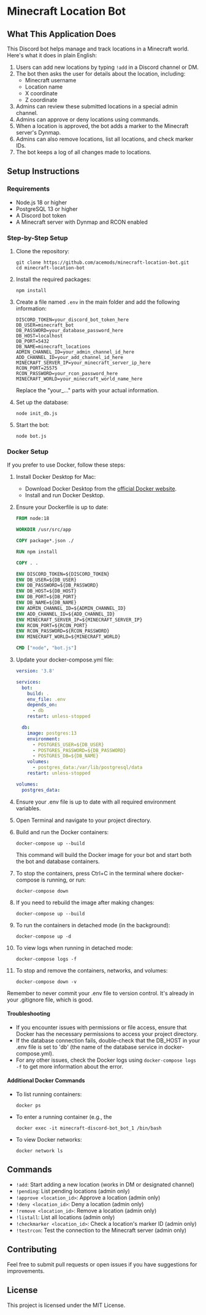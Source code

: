 # Minecraft Location Bot

## What This Application Does

This Discord bot helps manage and track locations in a Minecraft world. Here's what it does in plain English:

1. Users can add new locations by typing `!add` in a Discord channel or DM.
2. The bot then asks the user for details about the location, including:
   - Minecraft username
   - Location name
   - X coordinate
   - Z coordinate
3. Admins can review these submitted locations in a special admin channel.
4. Admins can approve or deny locations using commands.
5. When a location is approved, the bot adds a marker to the Minecraft server's Dynmap.
6. Admins can also remove locations, list all locations, and check marker IDs.
7. The bot keeps a log of all changes made to locations.

## Setup Instructions

### Requirements

- Node.js 18 or higher
- PostgreSQL 13 or higher
- A Discord bot token
- A Minecraft server with Dynmap and RCON enabled

### Step-by-Step Setup

1. Clone the repository:
   ```
   git clone https://github.com/acemods/minecraft-location-bot.git
   cd minecraft-location-bot
   ```

2. Install the required packages:
   ```
   npm install
   ```

3. Create a file named `.env` in the main folder and add the following information:
   ```
   DISCORD_TOKEN=your_discord_bot_token_here
   DB_USER=minecraft_bot
   DB_PASSWORD=your_database_password_here
   DB_HOST=localhost
   DB_PORT=5432
   DB_NAME=minecraft_locations
   ADMIN_CHANNEL_ID=your_admin_channel_id_here
   ADD_CHANNEL_ID=your_add_channel_id_here
   MINECRAFT_SERVER_IP=your_minecraft_server_ip_here
   RCON_PORT=25575
   RCON_PASSWORD=your_rcon_password_here
   MINECRAFT_WORLD=your_minecraft_world_name_here
   ```
   Replace the "your_..." parts with your actual information.

4. Set up the database:
   ```
   node init_db.js
   ```

5. Start the bot:
   ```
   node bot.js
   ```

### Docker Setup

If you prefer to use Docker, follow these steps:

1. Install Docker Desktop for Mac:
   - Download Docker Desktop from the [official Docker website](https://www.docker.com/products/docker-desktop).
   - Install and run Docker Desktop.

2. Ensure your Dockerfile is up to date:
   ```Dockerfile
   FROM node:18

   WORKDIR /usr/src/app

   COPY package*.json ./

   RUN npm install

   COPY . .

   ENV DISCORD_TOKEN=${DISCORD_TOKEN}
   ENV DB_USER=${DB_USER}
   ENV DB_PASSWORD=${DB_PASSWORD}
   ENV DB_HOST=${DB_HOST}
   ENV DB_PORT=${DB_PORT}
   ENV DB_NAME=${DB_NAME}
   ENV ADMIN_CHANNEL_ID=${ADMIN_CHANNEL_ID}
   ENV ADD_CHANNEL_ID=${ADD_CHANNEL_ID}
   ENV MINECRAFT_SERVER_IP=${MINECRAFT_SERVER_IP}
   ENV RCON_PORT=${RCON_PORT}
   ENV RCON_PASSWORD=${RCON_PASSWORD}
   ENV MINECRAFT_WORLD=${MINECRAFT_WORLD}

   CMD ["node", "bot.js"]
   ```

3. Update your docker-compose.yml file:
   ```yaml
   version: '3.8'

   services:
     bot:
       build: .
       env_file: .env
       depends_on:
         - db
       restart: unless-stopped

     db:
       image: postgres:13
       environment:
         - POSTGRES_USER=${DB_USER}
         - POSTGRES_PASSWORD=${DB_PASSWORD}
         - POSTGRES_DB=${DB_NAME}
       volumes:
         - postgres_data:/var/lib/postgresql/data
       restart: unless-stopped

   volumes:
     postgres_data:
   ```

4. Ensure your .env file is up to date with all required environment variables.

5. Open Terminal and navigate to your project directory.

6. Build and run the Docker containers:
   ```
   docker-compose up --build
   ```

   This command will build the Docker image for your bot and start both the bot and database containers.

7. To stop the containers, press Ctrl+C in the terminal where docker-compose is running, or run:
   ```
   docker-compose down
   ```

8. If you need to rebuild the image after making changes:
   ```
   docker-compose up --build
   ```

9. To run the containers in detached mode (in the background):
   ```
   docker-compose up -d
   ```

10. To view logs when running in detached mode:
    ```
    docker-compose logs -f
    ```

11. To stop and remove the containers, networks, and volumes:
    ```
    docker-compose down -v
    ```

Remember to never commit your .env file to version control. It's already in your .gitignore file, which is good.

#### Troubleshooting

- If you encounter issues with permissions or file access, ensure that Docker has the necessary permissions to access your project directory.
- If the database connection fails, double-check that the DB_HOST in your .env file is set to 'db' (the name of the database service in docker-compose.yml).
- For any other issues, check the Docker logs using `docker-compose logs -f` to get more information about the error.

#### Additional Docker Commands

- To list running containers:
  ```
  docker ps
  ```

- To enter a running container (e.g., the
   ```
   docker exec -it minecraft-discord-bot_bot_1 /bin/bash
   ```

- To view Docker networks:
  ```
  docker network ls
  ```

## Commands

- `!add`: Start adding a new location (works in DM or designated channel)
- `!pending`: List pending locations (admin only)
- `!approve <location_id>`: Approve a location (admin only)
- `!deny <location_id>`: Deny a location (admin only)
- `!remove <location_id>`: Remove a location (admin only)
- `!listall`: List all locations (admin only)
- `!checkmarker <location_id>`: Check a location's marker ID (admin only)
- `!testrcon`: Test the connection to the Minecraft server (admin only)

## Contributing

Feel free to submit pull requests or open issues if you have suggestions for improvements.

## License

This project is licensed under the MIT License.
